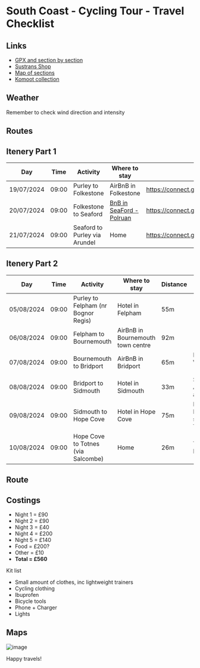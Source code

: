 # South Coast - Cycling Tour - Travel Checklist  

## Links

- [GPX and section by section](https://www.gps-routes.co.uk/routes/home.nsf/RoutesLinksCycle/national-cycle-route-2-cycle-route)
- [Sustrans Shop](https://shop.sustrans.org.uk/collections/gpx-and-downloads)
- [Map of sections](https://cycle.travel/map/journey/149267)
- [Komoot collection](https://www.komoot.com/collection/2211292)

## Weather
Remember to check wind direction and intensity

## Routes

## Itenery Part 1

| Day | Time | Activity | Where to stay | Route | 
| --- | ---- | -------- | ------------- | ----- |
| 19/07/2024 | 09:00  | Purley to Folkestone | AirBnB in Folkestone | https://connect.garmin.com/modern/activity/16482585232 | 
| 20/07/2024 | 09:00  | Folkestone to Seaford  | [BnB in SeaFord - Polruan](http://www.seafordheadguesthouse.co.uk) | https://connect.garmin.com/modern/activity/16498588494 |
| 21/07/2024 | 09:00  | Seaford to Purley via Arundel | Home | https://connect.garmin.com/modern/activity/16514951268 |

## Itenery Part 2
| Day | Time | Activity | Where to stay | Distance | Notes |
| --- | ---- | -------- | ------------- | ----- | ----- |
| 05/08/2024 | 09:00  | Purley to Felpham (nr Bognor Regis) | Hotel in Felpham | 55m |
| 06/08/2024 | 09:00  | Felpham to Bournemouth | AirBnB in Bournemouth town centre | 92m |
| 07/08/2024 | 09:00  | Bournemouth to Bridport | AirBnB in Bridport | 65m | Detour via West Bay (cliffs) |
| 08/08/2024 | 09:00  | Bridport to Sidmouth | Hotel in Sidmouth | 33m | Stop off in Axminster and Seaton |
| 09/08/2024 | 09:00  | Sidmouth to Hope Cove | Hotel in Hope Cove | 75m | Dinner in Kingsbridge, stop off in Totnes |
| 10/08/2024 | 09:00  | Hope Cove to Totnes (via Salcombe) | Home  | 26m | Train to London |

## Route

## Costings
- Night 1 = £90
- Night 2 = £90
- Night 3 = £40
- Night 4 = £200
- Night 5 = £140
- Food = £200?
- Other = £10
- **Total = £560**

Kit list
- Small amount of clothes, inc lightweight trainers
- Cycling clothing
- Ibuprofen
- Bicycle tools
- Phone + Charger
- Lights

## Maps

![image](https://github.com/user-attachments/assets/fb6c26bf-c3a4-4e7d-abc8-cdbf7f456777)


Happy travels!



